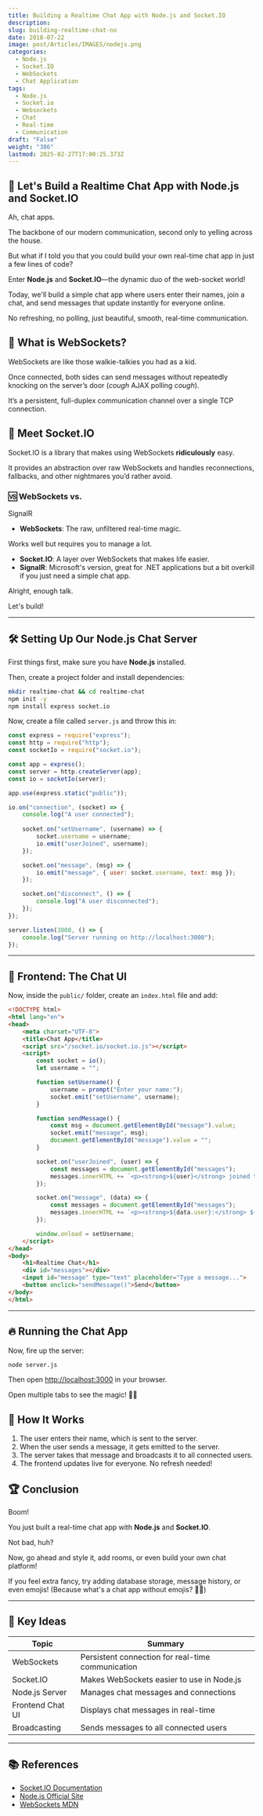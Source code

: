 ```yaml
---
title: Building a Realtime Chat App with Node.js and Socket.IO
description: 
slug: building-realtime-chat-no
date: 2018-07-22
image: post/Articles/IMAGES/nodejs.png
categories:
  - Node.js
  - Socket.IO
  - WebSockets
  - Chat Application
tags:
  - Node.js
  - Socket.io
  - Websockets
  - Chat
  - Real-time
  - Communication
draft: "False"
weight: "386"
lastmod: 2025-02-27T17:00:25.373Z
---
```

## 🚀 Let's Build a Realtime Chat App with Node.js and Socket.IO

Ah, chat apps.

The backbone of our modern communication, second only to yelling across the house.

But what if I told you that you could build your own real-time chat app in just a few lines of code?

Enter **Node.js** and **Socket.IO**—the dynamic duo of the web-socket world!

Today, we'll build a simple chat app where users enter their names, join a chat, and send messages that update instantly for everyone online.

No refreshing, no polling, just beautiful, smooth, real-time communication.

## 🤔 What is WebSockets?

WebSockets are like those walkie-talkies you had as a kid.

Once connected, both sides can send messages without repeatedly knocking on the server’s door (*cough* AJAX polling *cough*).

It’s a persistent, full-duplex communication channel over a single TCP connection.

## 🔌 Meet Socket.IO

Socket.IO is a library that makes using WebSockets **ridiculously** easy.

It provides an abstraction over raw WebSockets and handles reconnections, fallbacks, and other nightmares you’d rather avoid.

### 🆚 WebSockets vs.

SignalR

* **WebSockets**: The raw, unfiltered real-time magic.

Works well but requires you to manage a lot.

* **Socket.IO**: A layer over WebSockets that makes life easier.
* **SignalR**: Microsoft's version, great for .NET applications but a bit overkill if you just need a simple chat app.

Alright, enough talk.

Let's build!

***

## 🛠️ Setting Up Our Node.js Chat Server

First things first, make sure you have **Node.js** installed.

Then, create a project folder and install dependencies:

```sh
mkdir realtime-chat && cd realtime-chat
npm init -y
npm install express socket.io
```

Now, create a file called `server.js` and throw this in:

```js
const express = require("express");
const http = require("http");
const socketIo = require("socket.io");

const app = express();
const server = http.createServer(app);
const io = socketIo(server);

app.use(express.static("public"));

io.on("connection", (socket) => {
    console.log("A user connected");
    
    socket.on("setUsername", (username) => {
        socket.username = username;
        io.emit("userJoined", username);
    });

    socket.on("message", (msg) => {
        io.emit("message", { user: socket.username, text: msg });
    });

    socket.on("disconnect", () => {
        console.log("A user disconnected");
    });
});

server.listen(3000, () => {
    console.log("Server running on http://localhost:3000");
});
```

***

## 🎨 Frontend: The Chat UI

Now, inside the `public/` folder, create an `index.html` file and add:

```html
<!DOCTYPE html>
<html lang="en">
<head>
    <meta charset="UTF-8">
    <title>Chat App</title>
    <script src="/socket.io/socket.io.js"></script>
    <script>
        const socket = io();
        let username = "";

        function setUsername() {
            username = prompt("Enter your name:");
            socket.emit("setUsername", username);
        }

        function sendMessage() {
            const msg = document.getElementById("message").value;
            socket.emit("message", msg);
            document.getElementById("message").value = "";
        }

        socket.on("userJoined", (user) => {
            const messages = document.getElementById("messages");
            messages.innerHTML += `<p><strong>${user}</strong> joined the chat</p>`;
        });

        socket.on("message", (data) => {
            const messages = document.getElementById("messages");
            messages.innerHTML += `<p><strong>${data.user}:</strong> ${data.text}</p>`;
        });

        window.onload = setUsername;
    </script>
</head>
<body>
    <h1>Realtime Chat</h1>
    <div id="messages"></div>
    <input id="message" type="text" placeholder="Type a message...">
    <button onclick="sendMessage()">Send</button>
</body>
</html>
```

***

## 🔥 Running the Chat App

Now, fire up the server:

```sh
node server.js
```

Then open <http://localhost:3000> in your browser.

Open multiple tabs to see the magic! 🎩✨

## 🎉 How It Works

1. The user enters their name, which is sent to the server.
2. When the user sends a message, it gets emitted to the server.
3. The server takes that message and broadcasts it to all connected users.
4. The frontend updates live for everyone. No refresh needed!

## 🏆 Conclusion

Boom!

You just built a real-time chat app with **Node.js** and **Socket.IO**.

Not bad, huh?

Now, go ahead and style it, add rooms, or even build your own chat platform!

If you feel extra fancy, try adding database storage, message history, or even emojis! (Because what's a chat app without emojis? 🤩🔥)

***

## 🔑 Key Ideas

| Topic            | Summary                                           |
| ---------------- | ------------------------------------------------- |
| WebSockets       | Persistent connection for real-time communication |
| Socket.IO        | Makes WebSockets easier to use in Node.js         |
| Node.js Server   | Manages chat messages and connections             |
| Frontend Chat UI | Displays chat messages in real-time               |
| Broadcasting     | Sends messages to all connected users             |

***

## 📚 References

* [Socket.IO Documentation](https://socket.io/docs/)
* [Node.js Official Site](https://nodejs.org/)
* [WebSockets MDN](https://developer.mozilla.org/en-US/docs/Web/API/WebSockets_API)
